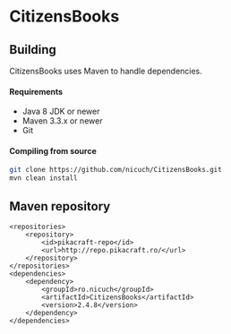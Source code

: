 CitizensBooks
===========

## Building
CitizensBooks uses Maven to handle dependencies.

#### Requirements
* Java 8 JDK or newer
* Maven 3.3.x or newer
* Git

#### Compiling from source
```sh
git clone https://github.com/nicuch/CitizensBooks.git
mvn clean install
```
## Maven repository

```
<repositories>
	<repository>
		<id>pikacraft-repo</id>
		<url>http://repo.pikacraft.ro/</url>
	</repository>
</repositories>
<dependencies>
	<dependency>
		<groupId>ro.nicuch</groupId>
		<artifactId>CitizensBooks</artifactId>
		<version>2.4.8</version>
	</dependency>
</dependencies>
```
